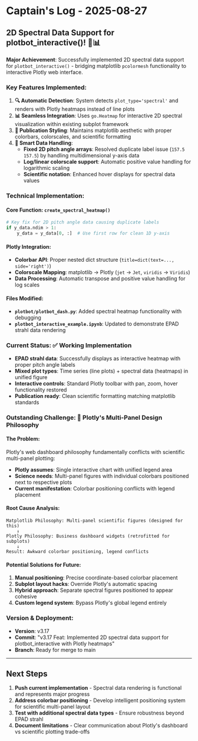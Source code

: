 # Captain's Log - 2025-08-27

## 2D Spectral Data Support for plotbot_interactive()! 🎨📊

**Major Achievement**: Successfully implemented 2D spectral data support for `plotbot_interactive()` - bridging matplotlib `pcolormesh` functionality to interactive Plotly web interface.

### **Key Features Implemented**:

1. **🔍 Automatic Detection**: System detects `plot_type='spectral'` and renders with Plotly heatmaps instead of line plots
2. **📊 Seamless Integration**: Uses `go.Heatmap` for interactive 2D spectral visualization within existing subplot framework
3. **🎨 Publication Styling**: Maintains matplotlib aesthetic with proper colorbars, colorscales, and scientific formatting
4. **📏 Smart Data Handling**: 
   - **Fixed 2D pitch angle arrays**: Resolved duplicate label issue (`157.5  157.5`) by handling multidimensional y-axis data
   - **Log/linear colorscale support**: Automatic positive value handling for logarithmic scaling
   - **Scientific notation**: Enhanced hover displays for spectral data values

### **Technical Implementation**:

#### **Core Function**: `create_spectral_heatmap()`
```python
# Key fix for 2D pitch angle data causing duplicate labels
if y_data.ndim > 1:
    y_data = y_data[0, :]  # Use first row for clean 1D y-axis
```

#### **Plotly Integration**:
- **Colorbar API**: Proper nested dict structure (`title=dict(text=..., side='right')`)
- **Colorscale Mapping**: matplotlib → Plotly (`jet` → `Jet`, `viridis` → `Viridis`)
- **Data Processing**: Automatic transpose and positive value handling for log scales

#### **Files Modified**:
- **`plotbot/plotbot_dash.py`**: Added spectral heatmap functionality with debugging
- **`plotbot_interactive_example.ipynb`**: Updated to demonstrate EPAD strahl data rendering

### **Current Status**: ✅ **Working Implementation**

- **EPAD strahl data**: Successfully displays as interactive heatmap with proper pitch angle labels
- **Mixed plot types**: Time series (line plots) + spectral data (heatmaps) in unified figure
- **Interactive controls**: Standard Plotly toolbar with pan, zoom, hover functionality restored
- **Publication ready**: Clean scientific formatting matching matplotlib standards

### **Outstanding Challenge**: 😤 **Plotly's Multi-Panel Design Philosophy**

#### **The Problem**:
Plotly's web dashboard philosophy fundamentally conflicts with scientific multi-panel plotting:

- **Plotly assumes**: Single interactive chart with unified legend area
- **Science needs**: Multi-panel figures with individual colorbars positioned next to respective plots
- **Current manifestation**: Colorbar positioning conflicts with legend placement

#### **Root Cause Analysis**:
```
Matplotlib Philosophy: Multi-panel scientific figures (designed for this)
    ↓
Plotly Philosophy: Business dashboard widgets (retrofitted for subplots)
    ↓
Result: Awkward colorbar positioning, legend conflicts
```

#### **Potential Solutions for Future**:
1. **Manual positioning**: Precise coordinate-based colorbar placement
2. **Subplot layout hacks**: Override Plotly's automatic spacing
3. **Hybrid approach**: Separate spectral figures positioned to appear cohesive
4. **Custom legend system**: Bypass Plotly's global legend entirely

### **Version & Deployment**:
- **Version**: v3.17  
- **Commit**: "v3.17 Feat: Implemented 2D spectral data support for plotbot_interactive with Plotly heatmaps"
- **Branch**: Ready for merge to main

---

## Next Steps

1. **Push current implementation** - Spectral data rendering is functional and represents major progress
2. **Address colorbar positioning** - Develop intelligent positioning system for scientific multi-panel layout
3. **Test with additional spectral data types** - Ensure robustness beyond EPAD strahl
4. **Document limitations** - Clear communication about Plotly's dashboard vs scientific plotting trade-offs
